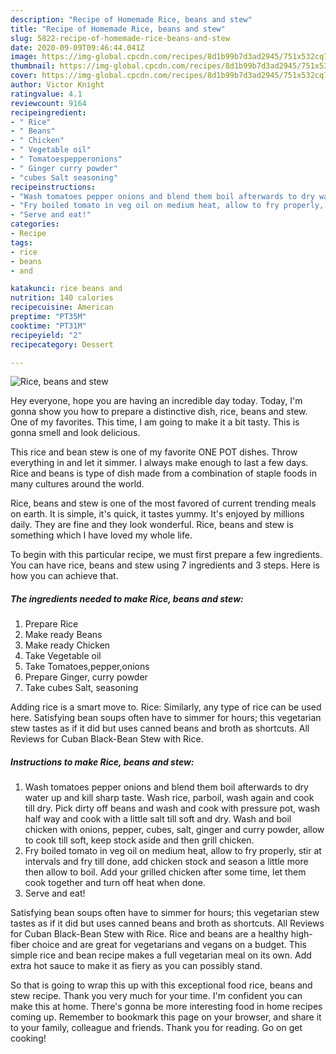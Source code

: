 ```yaml
---
description: "Recipe of Homemade Rice, beans and stew"
title: "Recipe of Homemade Rice, beans and stew"
slug: 5822-recipe-of-homemade-rice-beans-and-stew
date: 2020-09-09T09:46:44.041Z
image: https://img-global.cpcdn.com/recipes/8d1b99b7d3ad2945/751x532cq70/rice-beans-and-stew-recipe-main-photo.jpg
thumbnail: https://img-global.cpcdn.com/recipes/8d1b99b7d3ad2945/751x532cq70/rice-beans-and-stew-recipe-main-photo.jpg
cover: https://img-global.cpcdn.com/recipes/8d1b99b7d3ad2945/751x532cq70/rice-beans-and-stew-recipe-main-photo.jpg
author: Victor Knight
ratingvalue: 4.1
reviewcount: 9164
recipeingredient:
- " Rice"
- " Beans"
- " Chicken"
- " Vegetable oil"
- " Tomatoespepperonions"
- " Ginger curry powder"
- "cubes Salt seasoning"
recipeinstructions:
- "Wash tomatoes pepper onions and blend them boil afterwards to dry water up and kill sharp taste. Wash rice, parboil, wash again and cook till dry. Pick dirty off beans and wash and cook with pressure pot, wash half way and cook with a little salt till soft and dry. Wash and boil chicken with onions, pepper, cubes, salt, ginger and curry powder, allow to cook till soft, keep stock aside and then grill chicken."
- "Fry boiled tomato in veg oil on medium heat, allow to fry properly, stir at intervals and fry till done, add chicken stock and season a little more then allow to boil. Add your grilled chicken after some time, let them cook together and turn off heat when done."
- "Serve and eat!"
categories:
- Recipe
tags:
- rice
- beans
- and

katakunci: rice beans and 
nutrition: 140 calories
recipecuisine: American
preptime: "PT35M"
cooktime: "PT31M"
recipeyield: "2"
recipecategory: Dessert

---
```



![Rice, beans and stew](https://img-global.cpcdn.com/recipes/8d1b99b7d3ad2945/751x532cq70/rice-beans-and-stew-recipe-main-photo.jpg)

Hey everyone, hope you are having an incredible day today. Today, I'm gonna show you how to prepare a distinctive dish, rice, beans and stew. One of my favorites. This time, I am going to make it a bit tasty. This is gonna smell and look delicious.

This rice and bean stew is one of my favorite ONE POT dishes. Throw everything in and let it simmer. I always make enough to last a few days. Rice and beans is type of dish made from a combination of staple foods in many cultures around the world.

Rice, beans and stew is one of the most favored of current trending meals on earth. It is simple, it's quick, it tastes yummy. It's enjoyed by millions daily. They are fine and they look wonderful. Rice, beans and stew is something which I have loved my whole life.


To begin with this particular recipe, we must first prepare a few ingredients. You can have rice, beans and stew using 7 ingredients and 3 steps. Here is how you can achieve that.

<!--inarticleads1-->

##### The ingredients needed to make Rice, beans and stew:

1. Prepare  Rice
1. Make ready  Beans
1. Make ready  Chicken
1. Take  Vegetable oil
1. Take  Tomatoes,pepper,onions
1. Prepare  Ginger, curry powder
1. Take cubes Salt, seasoning


Adding rice is a smart move to. Rice: Similarly, any type of rice can be used here. Satisfying bean soups often have to simmer for hours; this vegetarian stew tastes as if it did but uses canned beans and broth as shortcuts. All Reviews for Cuban Black-Bean Stew with Rice. 

<!--inarticleads2-->

##### Instructions to make Rice, beans and stew:

1. Wash tomatoes pepper onions and blend them boil afterwards to dry water up and kill sharp taste. Wash rice, parboil, wash again and cook till dry. Pick dirty off beans and wash and cook with pressure pot, wash half way and cook with a little salt till soft and dry. Wash and boil chicken with onions, pepper, cubes, salt, ginger and curry powder, allow to cook till soft, keep stock aside and then grill chicken.
1. Fry boiled tomato in veg oil on medium heat, allow to fry properly, stir at intervals and fry till done, add chicken stock and season a little more then allow to boil. Add your grilled chicken after some time, let them cook together and turn off heat when done.
1. Serve and eat!


Satisfying bean soups often have to simmer for hours; this vegetarian stew tastes as if it did but uses canned beans and broth as shortcuts. All Reviews for Cuban Black-Bean Stew with Rice. Rice and beans are a healthy high-fiber choice and are great for vegetarians and vegans on a budget. This simple rice and bean recipe makes a full vegetarian meal on its own. Add extra hot sauce to make it as fiery as you can possibly stand. 

So that is going to wrap this up with this exceptional food rice, beans and stew recipe. Thank you very much for your time. I'm confident you can make this at home. There's gonna be more interesting food in home recipes coming up. Remember to bookmark this page on your browser, and share it to your family, colleague and friends. Thank you for reading. Go on get cooking!
